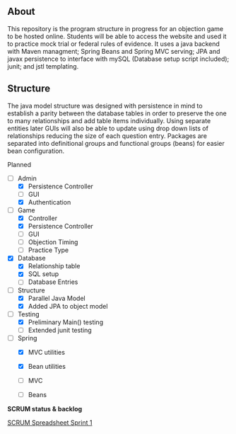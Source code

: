 ## About
This repository is the program structure in progress for an objection game to be hosted online. Students will be able to access the website and used it to practice mock trial or federal rules of evidence. It uses a java backend with Maven managment; Spring Beans and Spring MVC serving; JPA and javax persistence to interface with mySQL (Database setup script included); junit; and jstl templating. 

## Structure
The java model structure was designed with persistence in mind to establish a parity between the database tables in order to preserve the one to many relationships and add table items individually. Using separate entities later GUIs will also be able to update using drop down lists of relationships reducing the size of each question entry. Packages are separated into definitional groups and functional groups (beans) for easier bean configuration. 

Planned 
- [ ] Admin
	- [x] Persistence Controller
	- [ ] GUI 
	- [x] Authentication

- [ ] Game
	- [x] Controller
	- [x] Persistence Controller
	- [ ] GUI
	- [ ] Objection Timing
	- [ ] Practice Type

- [x] Database
	- [x] Relationship table
	- [x] SQL setup
	- [ ] Database Entries
- [ ] Structure
	- [x] Parallel Java Model
	- [x] Added JPA to object model

- [ ] Testing
	- [x] Preliminary Main() testing
	- [ ] Extended junit testing 

- [ ] Spring
	- [x] MVC utilities
	- [x] Bean utilities
	- [ ] MVC
	- [ ] Beans
	

**SCRUM status & backlog** <br>

 [SCRUM Spreadsheet Sprint 1](https://docs.google.com/spreadsheets/d/1tdWSuC_HPGky3ifocHwHV5q5-KExHlzkDwGL0fNDGMg/edit?usp=sharing)


